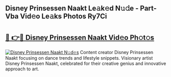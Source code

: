 ## Disney Prinsessen Naakt Le𝚊k𝚎d N𝚞𝚍e - Part-Vba Vid𝚎o Le𝚊ks Photos Ry7Ci

# <h2><a href="http://fb9tw6g.evod.top/?m=Disney+Prinsessen+Naakt">🔗 👉🔴 Disney Prinsessen Naakt Vid𝚎o Ph𝚘t𝚘s</a></h2>

[![Disney Prinsessen Naakt N𝚞d𝚎s](https://i.imgur.com/8V9OHl7.gif)](http://fb9tw6g.evod.top/?m=Disney+Prinsessen+Naakt)
Content creator Disney Prinsessen Naakt focusing on dance trends and lifestyle snippets. Visionary artist Disney Prinsessen Naakt, celebrated for their creative genius and innovative approach to art. 
